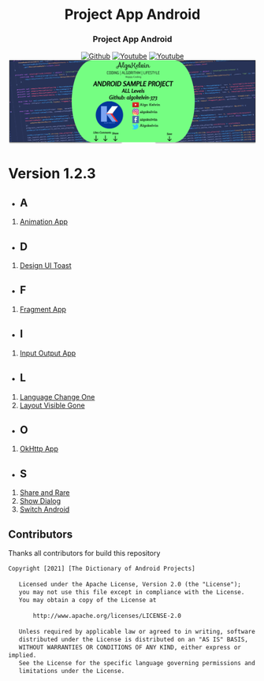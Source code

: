 <h1 align="center">Project App Android</h1>
<h3 align="center">Project App Android</h3>

<p align="center">
  <a href="https://github.com/algokelvin-373"><img alt="Github" src="https://img.shields.io/github/followers/algokelvin-373?label=follow&style=social"></a>
  <a href="https://www.youtube.com/c/AlgoKelvin373/"><img alt="Youtube" src="https://img.shields.io/youtube/channel/views/UCpSHZFRx64xWwXYbWbyXxfw?style=social"></a>
  <a href="https://www.youtube.com/c/AlgoKelvin373/"><img alt="Youtube" src="https://img.shields.io/youtube/channel/subscribers/UCpSHZFRx64xWwXYbWbyXxfw?style=social"></a>
  <br>
  <img src="https://github.com/algokelvin-373/ProjectAppAndroid/blob/master/Bg_Android.png"/>
</p>

# Version 1.2.3
- ## A
1. <a href="">Animation App</a>

- ## D
1. <a href="">Design UI Toast</a>

- ## F
1. <a href="">Fragment App</a>

- ## I
1. <a href="">Input Output App</a>

- ## L
1. <a href="">Language Change One</a>
2. <a href="">Layout Visible Gone</a>

- ## O
1. <a href="">OkHttp App</a>

- ## S
1. <a href="">Share and Rare</a>
2. <a href="">Show Dialog</a>
3. <a href="">Switch Android</a>

## Contributors
Thanks all contributors for build this repository

```
Copyright [2021] [The Dictionary of Android Projects]

   Licensed under the Apache License, Version 2.0 (the "License");
   you may not use this file except in compliance with the License.
   You may obtain a copy of the License at

       http://www.apache.org/licenses/LICENSE-2.0

   Unless required by applicable law or agreed to in writing, software
   distributed under the License is distributed on an "AS IS" BASIS,
   WITHOUT WARRANTIES OR CONDITIONS OF ANY KIND, either express or implied.
   See the License for the specific language governing permissions and
   limitations under the License.
   
```   
